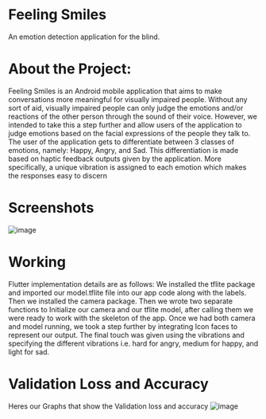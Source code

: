 # Feeling Smiles
 An emotion detection application for the blind.
# About the Project:
Feeling Smiles is an Android mobile application that aims to make conversations more meaningful for visually impaired people. Without any sort of aid, visually impaired people can only judge the emotions and/or reactions of the other person through the sound of their voice. However, we intended to take this a step further and allow users of the application to judge emotions based on the facial expressions of the people they talk to. The user of the application gets to differentiate between 3 classes of emotions, namely: Happy, Angry, and Sad. This differentiation is made based on haptic feedback outputs given by the application. More specifically, a unique vibration is assigned to each emotion which makes the responses easy to discern
# Screenshots
![image](https://user-images.githubusercontent.com/56303328/233780720-d5f2a41e-d4b8-44ad-aa52-9e0c91ba5ef7.png)
# Working
Flutter implementation details are as follows:
We installed the tflite package and imported our model.tflite file into our app code along with the labels. Then we installed the camera package. Then we wrote two separate functions to Initialize our camera and our tflite model, after calling them we were ready to work with the skeleton of the app. Once we had both camera and model running, we took a step further by integrating Icon faces to represent our output. The final touch was given using the vibrations and specifying the different vibrations i.e. hard for angry, medium for happy, and light for sad.
# Validation Loss and Accuracy
Heres our Graphs that show the Validation loss and accuracy
![image](https://user-images.githubusercontent.com/56303328/233780933-a21a1f1f-3afa-43d2-b104-fe766e8f1ad3.png)
